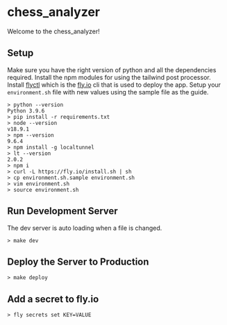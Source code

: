 # chess_analyzer

Welcome to the chess_analyzer!

## Setup

Make sure you have the right version of python and all the dependencies
required. Install the npm modules for using the tailwind post processor.
Install [flyctl](https://fly.io/docs/hands-on/install-flyctl/) which is the
[fly.io](https://fly.io/) cli that is used to deploy the app. Setup your
`environment.sh` file with new values using the sample file as the guide.

```shell
> python --version
Python 3.9.6
> pip install -r requirements.txt
> node --version
v18.9.1
> npm --version
9.6.4
> npm install -g localtunnel
> lt --version
2.0.2
> npm i
> curl -L https://fly.io/install.sh | sh
> cp environment.sh.sample environment.sh
> vim environment.sh
> source environment.sh
```

## Run Development Server

The dev server is auto loading when a file is changed.

```
> make dev
```

## Deploy the Server to Production

```
> make deploy
```

## Add a secret to fly.io

```
> fly secrets set KEY=VALUE
```
